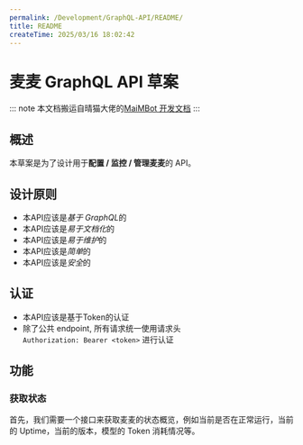 ```yaml
---
permalink: /Development/GraphQL-API/README/
title: README
createTime: 2025/03/16 18:02:42
---
```

# 麦麦 GraphQL API 草案
::: note
本文档搬运自晴猫大佬的[MaiMBot 开发文档](https://docs.mai-mai.org/)
:::
## 概述

本草案是为了设计用于**配置 / 监控 / 管理麦麦**的 API。

## 设计原则

- 本API应该是*基于 GraphQL*的
- 本API应该是*易于文档化*的
- 本API应该是*易于维护*的
- 本API应该是*简单*的
- 本API应该是*安全*的


## 认证

- 本API应该是基于Token的认证
- 除了公共 endpoint, 所有请求统一使用请求头  
  `Authorization: Bearer <token>` 进行认证

## 功能

### 获取状态

首先，我们需要一个接口来获取麦麦的状态概览，例如当前是否在正常运行，当前的 Uptime，当前的版本，模型的 Token 消耗情况等。
